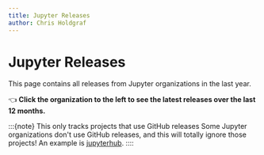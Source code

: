 ```yaml
---
title: Jupyter Releases
author: Chris Holdgraf
---
```


# Jupyter Releases

This page contains all releases from Jupyter organizations in the last year.

👈 **Click the organization to the left to see the latest releases over the last 12 months.**

:::{note} This only tracks projects that use GitHub releases
Some Jupyter organizations don't use GitHub releases, and this will totally ignore those projects! An example is [jupyterhub](https://github.com/jupyterhub/jupyterhub).
::::

